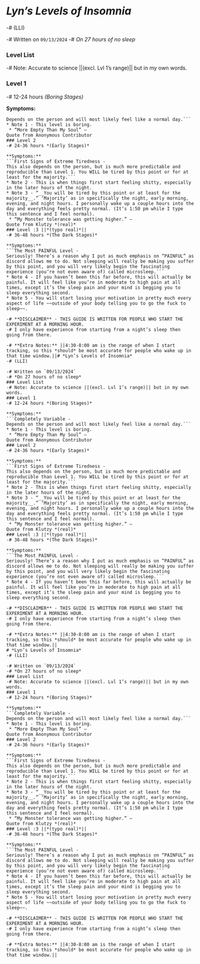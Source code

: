 # *Lyn’s Levels of Insomnia* 
-# (LLI)

-# Written on `09/13/2024`
-# *On 27 hours of no sleep*
### Level List
-# Note: Accurate to science ||(excl. Lvl 1’s range)|| but in my own words.
### Level 1
-# 12-24 hours *(Boring Stages)*

**Symptoms:**
```Completely Variable - 
Depends on the person and will most likely feel like a normal day.```
* Note 1 - This level is boring.
 * “More Empty Than My Soul” — 
Quote from Anonymous Contributor
### Level 2
-# 24-36 hours *(Early Stages)*

**Symptoms:**
```First Signs of Extreme Tiredness -
This also depends on the person, but is much more predictable and reproducible than Level 1. You WILL be tired by this point or for at least for the majority.```
* Note 2 - This is when things first start feeling shitty, especially in the later hours of the night.
* Note 3 - “__You will be tired by this point or at least for the majority__.” ‘Majority’ as in specifically the night, early morning, evening, and night hours. I personally wake up a couple hours into the day and everything feels pretty normal. (It’s 1:50 pm while I type this sentence and I feel normal).
 * “My Monster tolerance was getting higher.” — 
Quote from Klutzy *(real)*
### Level :3 ||*(typo real)*||
-# 36-48 hours *(The Dark Stages)*

**Symptoms:**
```The Most PAINFUL Level - 
Seriously! There’s a reason why I put as much emphasis on “PAINFUL” as discord allows me to do. Not sleeping will really be making you suffer by this point, and you will very likely begin the fascinating experience (you’re not even aware of) called microsleep.```
* Note 4 - If you haven’t been this far before, this will actually be painful. It will feel like you’re in moderate to high pain at all times, except it’s the sleep pain and your mind is begging you to sleep everything second.
* Note 5 - You will start losing your motivation in pretty much every aspect of life ~~outside of your body telling you to go the fuck to sleep~~.

-# **DISCLAIMER** - THIS GUIDE IS WRITTEN FOR PEOPLE WHO START THE EXPERIMENT AT A MORNING HOUR. 
-# I only have experience from starting from a night’s sleep then going from there. 

-# **Extra Notes:** ||4:30-8:00 am is the range of when I start tracking, so this *should* be most accurate for people who wake up in that time window.||# *Lyn’s Levels of Insomnia* 
-# (LLI)

-# Written on `09/13/2024`
-# *On 27 hours of no sleep*
### Level List
-# Note: Accurate to science ||(excl. Lvl 1’s range)|| but in my own words.
### Level 1
-# 12-24 hours *(Boring Stages)*

**Symptoms:**
```Completely Variable - 
Depends on the person and will most likely feel like a normal day.```
* Note 1 - This level is boring.
 * “More Empty Than My Soul” — 
Quote from Anonymous Contributor
### Level 2
-# 24-36 hours *(Early Stages)*

**Symptoms:**
```First Signs of Extreme Tiredness -
This also depends on the person, but is much more predictable and reproducible than Level 1. You WILL be tired by this point or for at least for the majority.```
* Note 2 - This is when things first start feeling shitty, especially in the later hours of the night.
* Note 3 - “__You will be tired by this point or at least for the majority__.” ‘Majority’ as in specifically the night, early morning, evening, and night hours. I personally wake up a couple hours into the day and everything feels pretty normal. (It’s 1:50 pm while I type this sentence and I feel normal).
 * “My Monster tolerance was getting higher.” — 
Quote from Klutzy *(real)*
### Level :3 ||*(typo real)*||
-# 36-48 hours *(The Dark Stages)*

**Symptoms:**
```The Most PAINFUL Level - 
Seriously! There’s a reason why I put as much emphasis on “PAINFUL” as discord allows me to do. Not sleeping will really be making you suffer by this point, and you will very likely begin the fascinating experience (you’re not even aware of) called microsleep.```
* Note 4 - If you haven’t been this far before, this will actually be painful. It will feel like you’re in moderate to high pain at all times, except it’s the sleep pain and your mind is begging you to sleep everything second.

-# **DISCLAIMER** - THIS GUIDE IS WRITTEN FOR PEOPLE WHO START THE EXPERIMENT AT A MORNING HOUR. 
-# I only have experience from starting from a night’s sleep then going from there. 

-# **Extra Notes:** ||4:30-8:00 am is the range of when I start tracking, so this *should* be most accurate for people who wake up in that time window.||
# *Lyn’s Levels of Insomnia* 
-# (LLI)

-# Written on `09/13/2024`
-# *On 27 hours of no sleep*
### Level List
-# Note: Accurate to science ||(excl. Lvl 1’s range)|| but in my own words.
### Level 1
-# 12-24 hours *(Boring Stages)*

**Symptoms:**
```Completely Variable - 
Depends on the person and will most likely feel like a normal day.```
* Note 1 - This level is boring.
 * “More Empty Than My Soul” — 
Quote from Anonymous Contributor
### Level 2
-# 24-36 hours *(Early Stages)*

**Symptoms:**
```First Signs of Extreme Tiredness -
This also depends on the person, but is much more predictable and reproducible than Level 1. You WILL be tired by this point or for at least for the majority.```
* Note 2 - This is when things first start feeling shitty, especially in the later hours of the night.
* Note 3 - “__You will be tired by this point or at least for the majority__.” ‘Majority’ as in specifically the night, early morning, evening, and night hours. I personally wake up a couple hours into the day and everything feels pretty normal. (It’s 1:50 pm while I type this sentence and I feel normal).
 * “My Monster tolerance was getting higher.” — 
Quote from Klutzy *(real)*
### Level :3 ||*(typo real)*||
-# 36-48 hours *(The Dark Stages)*

**Symptoms:**
```The Most PAINFUL Level - 
Seriously! There’s a reason why I put as much emphasis on “PAINFUL” as discord allows me to do. Not sleeping will really be making you suffer by this point, and you will very likely begin the fascinating experience (you’re not even aware of) called microsleep.```
* Note 4 - If you haven’t been this far before, this will actually be painful. It will feel like you’re in moderate to high pain at all times, except it’s the sleep pain and your mind is begging you to sleep everything second.
* Note 5 - You will start losing your motivation in pretty much every aspect of life ~~outside of your body telling you to go the fuck to sleep~~.

-# **DISCLAIMER** - THIS GUIDE IS WRITTEN FOR PEOPLE WHO START THE EXPERIMENT AT A MORNING HOUR. 
-# I only have experience from starting from a night’s sleep then going from there. 

-# **Extra Notes:** ||4:30-8:00 am is the range of when I start tracking, so this *should* be most accurate for people who wake up in that time window.||
